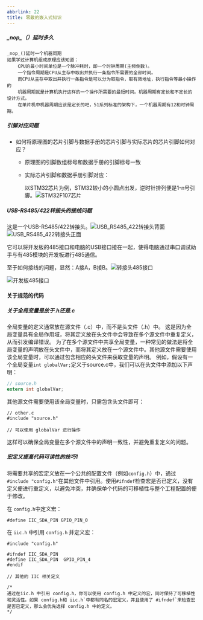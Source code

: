 ```yaml
---
abbrlink: 22
title: 零散的嵌入式知识
---
```

##### \_nop\_（）延时多久

```
_nop_()延时一个机器周期
如果学过计算机组成原理应该知道：
	CPU的最小时间单位是一个脉冲耗时，即一个时钟周期(主频倒数)。
	一个指令周期是CPU从主存中取出并执行一条指令所需要的全部时间。
	而CPU从主存中取出并执行一条指令是可以分为取指令，取有效地址，执行指令等最小操作的
	机器周期就是计算机执行这样的一个操作所需要的最短时间。机器周期有定长和不定长的设计方式。
	在单片机中机器周期应该是定长的吧，51系列标准的架构下，一个机器周期有12和时钟周期。
```



##### 引脚对应问题

- 如何将原理图的芯片引脚与数据手册的芯片引脚与实际芯片的芯片引脚如何对应？

  - 原理图的引脚数组标号和数据手册的引脚标号一致

  - 实际芯片引脚和数据手册引脚对应：

    以STM32芯片为例，STM32较小的小圆点出发，逆时针排列便是1-n号引脚。![STM32F107芯片](assets/零散的嵌入式知识.assets/STM32F107芯片.png)

##### USB-RS485/422转接头的接线问题

这是一个USB-RS485/422转接头。![USB_RS485_422转接头背面](assets/零散的嵌入式知识.assets/USB_RS485_422转接头背面.jpg)![USB_RS485_422转接头正面](assets/零散的嵌入式知识.assets/USB_RS485_422转接头正面.jpg)

它可以将开发板的485接口和电脑的USB接口接在一起，使得电脑通过串口调试助手与有485模块的开发板进行485通信。

至于如何接线的问题，显然：A接A，B接B。![转接头485接口](assets/零散的嵌入式知识.assets/转接头485接口.jpg)

![开发板485接口](assets/零散的嵌入式知识.assets/开发板485接口.jpg)



#### 关于规范的代码

##### 关于全局变量是放于.h还是.c

全局变量的定义通常放在源文件（.c）中，而不是头文件（.h）中。
这是因为全局变量具有全局作用域，将其定义放在头文件中会导致在多个源文件中重复定义，从而引发编译错误。
为了在多个源文件中共享全局变量，一种常见的做法是将全局变量的声明放在头文件中，而将其定义放在一个源文件中。其他源文件需要使用该全局变量时，可以通过包含相应的头文件来获取变量的声明。
例如，假设有一个全局变量`int globalVar;`定义于source.c中，我们可以在头文件中添加以下声明：

```c
// source.h
extern int globalVar;
```

其他源文件需要使用该全局变量时，只需包含头文件即可：

```
// other.c
#include "source.h"

// 可以使用 globalVar 进行操作
```

这样可以确保全局变量在多个源文件中的声明一致性，并避免重复定义的问题。

##### 宏定义提高代码可读性的技巧1

将需要共享的宏定义放在一个公共的配置文件（例如`config.h`）中，通过`#include "config.h"`在其他文件中引用。使用`#ifndef`检查宏是否已定义，没有定义便进行重定义，以避免冲突，并确保单个代码的可移植性与整个工程配置的便于修改。

在 `config.h`中定义宏：

```
#define IIC_SDA_PIN GPIO_PIN_0
```

在 `iic.h` 中引用 `config.h` 并定义宏：

```
#include "config.h"

#ifndef IIC_SDA_PIN
#define IIC_SDA_PIN  GPIO_PIN_4
#endif

// 其他的 IIC 相关定义

/*
通过在iic.h 中引用 config.h，你可以使用 config.h 中定义的宏，同时保持了可移植性和灵活性。如果 config.h和 iic.h`中都有同名的宏定义，并且使用了 #ifndef`来检查宏是否已定义，那么会优先选择 config.h 中的定义。
*/
```

